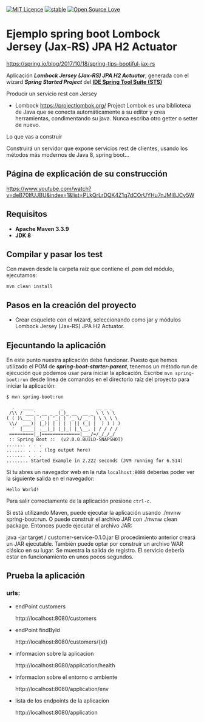 [![MIT Licence](https://badges.frapsoft.com/os/mit/mit.svg?v=103)](https://opensource.org/licenses/mit-license.php)
[![stable](http://badges.github.io/stability-badges/dist/stable.svg)](http://github.com/badges/stability-badges)
[![Open Source Love](https://badges.frapsoft.com/os/v1/open-source.png?v=103)](https://github.com/ellerbrock/open-source-badge/)

# Ejemplo spring boot Lombock  Jersey (Jax-RS) JPA H2 Actuator #

https://spring.io/blog/2017/10/18/spring-tips-bootiful-jax-rs

Aplicación ***Lombock  Jersey (Jax-RS) JPA H2 Actuator***, generada con el wizard ***Spring Started Project*** del [**IDE Spring Tool Suite (STS)**](https://spring.io/tools "IDE Spring Tool Suite")

Producir un servicio rest con Jersey

* Lombock
https://projectlombok.org/
Project Lombok es una biblioteca de Java que se conecta automáticamente a su editor y crea herramientas, condimentando su java. Nunca escriba otro getter o setter de nuevo.

Lo que vas a construir

Construirá un servidor que expone servicios rest de clientes, usando los métodos más modernos de Java 8, spring boot...

## Página de explicación de su construcción ##

https://www.youtube.com/watch?v=deB70lfUJBU&index=1&list=PLkQrLrDQK4Z1q7dCOrUYHu7nJMl8JCy5W

## Requisitos ##

- **Apache Maven 3.3.9**
- **JDK 8**

## Compilar y pasar los test ##

Con maven desde la carpeta raiz que contiene el .pom del módulo, ejecutamos:

    mvn clean install



## Pasos en la creación del proyecto ##

- Crear esqueleto con el wizard, seleccionando como jar y módulos Lombock  Jersey (Jax-RS) JPA H2 Actuator.


## Ejecuntando la aplicación ##

En este punto nuestra aplicación debe funcionar. Puesto que hemos utilizado el POM de ***spring-boot-starter-parent***, tenemos un método run de ejecución que podemos usar para iniciar la aplicación. Escribe `mvn spring-boot:run` desde línea de comandos en el directorio raíz del proyecto para iniciar la aplicación:

    $ mvn spring-boot:run
    
      .   ____          _            __ _ _
     /\\ / ___'_ __ _ _(_)_ __  __ _ \ \ \ \
    ( ( )\___ | '_ | '_| | '_ \/ _` | \ \ \ \
     \\/  ___)| |_)| | | | | || (_| |  ) ) ) )
      '  |____| .__|_| |_|_| |_\__, | / / / /
     =========|_|==============|___/=/_/_/_/
     :: Spring Boot ::  (v2.0.0.BUILD-SNAPSHOT)
    ....... . . .
    ....... . . . (log output here)
    ....... . . .
    ........ Started Example in 2.222 seconds (JVM running for 6.514)

Si tu abres un navegador web en la ruta `localhost:8080` deberias poder ver la siguiente salida en el navegador:

    Hello World!

Para salir correctamente de la aplicación presione `ctrl-c`.


Si está utilizando Maven, puede ejecutar la aplicación usando ./mvnw spring-boot:run. O puede construir el archivo JAR con ./mvnw clean package. Entonces puede ejecutar el archivo JAR:

java -jar target / customer-service-0.1.0.jar
El procedimiento anterior creará un JAR ejecutable. También puede optar por construir un archivo WAR clásico en su lugar.
Se muestra la salida de registro. El servicio debería estar en funcionamiento en unos pocos segundos.

## Prueba la aplicación ##



### urls: ###

- endPoint customers

	http://localhost:8080/customers

- endPoint findById

	http://localhost:8080/customers/{id}


- informacion sobre la aplicacion

	http://localhost:8080/application/health

- informacion sobre el entorno o ambiente

	http://localhost:8080/application/env

- lista de los endpoints de la aplicacion

	http://localhost:8080/application
